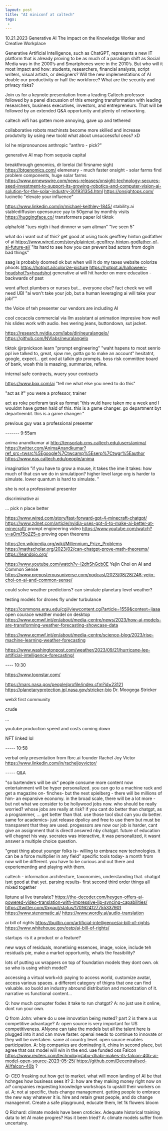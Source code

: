 ```yaml
---
layout: post
title: "AI miniconf at caltech"
tags:
 -
---
```


10.21.2023
Generative AI
The impact on the Knowledge Worker and Creative Workplace

Generative Artificial Intelligence, such as ChatGPT, represents a new IT platform that is already proving to be as much of a paradigm shift as Social Media was in the 2000’s and Smartphones were in the 2010’s. But who will it most impact and how: students, researchers, financial analysts, script writers, visual artists, or designers? Will the new implementations of AI double our productivity or half the workforce?  What are the security and privacy risks?

Join us for a keynote presentation from a leading Caltech professor followed by a panel discussion of this emerging transformation with leading researchers, business executives, investors, and entrepreneurs. That will be followed by an extended Q&A opportunity and plenty of networking.


caltech wifi has gotten more annoying, gave up and tethered



collaborative robots
machinsts become more skilled and increase produtvity by using new toold
what about unsuccessful ceos? xD

lol he mipronounces anthropic "anthro - pick?"

generative AI map from sequoia capital

breakthrough genomics, dr lorelai (lol firsname sigh) https://btgenomics.com/
elemenary - much faster 
onsight - solar farms find problem components, huge solar farms https://www.prnewswire.com/news-releases/onsight-technology-secures-seed-investment-to-support-its-growing-robotics-and-computer-vision-ai-solution-for-the-solar-industry-301931354.html https://onsightops.com/
lucinetic "elevate your influence"

https://www.linkedin.com/in/michael-keithley-1845/
stability.ai stablediffusion opensource yay
to 50genai by monthly visits
https://huggingface.co/
transformers paper
lol tiktok

alphafold
"tues nigth i had dinnner w sam altman"
"Ive seen 5" 

what do i want out of this?
get good at using tools
geoffrey hinton godfather of ai https://www.wired.com/story/plaintext-geoffrey-hinton-godfather-of-ai-future-ai/
"its hard to see how you can prevent bad actors from dogin bad things" 

saag is probably doomed
ok but when will it do my taxes
website colorize phoots
https://hotpot.ai/colorize-picture
https://hotpot.ai/halloween-headshot?s=headshot
generative ai will hit harder on more education - backwards of past

wont affect plumbers or nurses but... everyone else?
fact check
we will need UBI
"ai won't take your job, but a human leveraging ai will take your job!""

the Voice of teh presenter
our vendors are including AI

cool cocacola commercial via llm assistant
ai animation
impresive how well his slides work with audio. 
hes wering jeans, buttondown, sut jacket. 


https://research.nvidia.com/labs/dir/neuralangelo/
https://github.com/NVlabs/neuralangelo

tiktok @rpnickson
learn "prompt engineering" 
"waht hapens to most senrio ppl ive talked to, great, sjow me, gotta go to  make an account" hesitatnt, google, expect... get ood at talkin gto prompts. 
boss risk committee board of bank, woah this is maazing, summarize, refine. 


internal safe contracts, wuery your contracts

https://www.box.com/ai
"tell me what else you need to do this"

"act as if" you were a professor, trainer

act as roke perforam task as format
"this wuld have taken me a week and I wouldnt have gotten hald of this. this is a game changer. go department byt departnembt. this is a game changer:"

previous guy was a professional presenter

------- 9:55am

anima anandkumar ai
http://tensorlab.cms.caltech.edu/users/anima/
https://twitter.com/AnimaAnandkumar?ref_src=twsrc%5Egoogle%7Ctwcamp%5Eserp%7Ctwgr%5Eauthor
https://www.eas.caltech.edu/people/anima

imagination
"if you have to grow a mouse, it takes the ime it takes: how much of that csn we do in simulatipon? higher level large org is harder to simulate. lower quantum is hard to simulate. 
"

she is not a professional presenter

discriminative ai

...
pick n place better

https://www.wired.com/story/fast-forward-gpt-4-minecraft-chatgpt/
https://www.zdnet.com/article/nvidia-uses-gpt-4-to-make-ai-better-at-minecraft/
prompt engineering video https://www.youtube.com/watch?v=aOm75o2Z5-o
proving open theorems

https://en.wikipedia.org/wiki/Millennium_Prize_Problems
https://mathscholar.org/2023/02/can-chatgpt-prove-math-theorems/
https://leandojo.org/

https://www.youtube.com/watch?v=l2dhShGcb0E Yejin Choi on AI and Common Sense
https://www.preposterousuniverse.com/podcast/2023/08/28/248-yejin-choi-on-ai-and-common-sense/

could solve weather predictions? can simulate planetary level weather? 

testing models for drones fly under turbulance

https://commons.erau.edu/cgi/viewcontent.cgi?article=1559&context=ijaaa
open courace weather model on desktop https://www.ecmwf.int/en/about/media-centre/news/2023/how-ai-models-are-transforming-weather-forecasting-showcase-data

https://www.ecmwf.int/en/about/media-centre/science-blog/2023/rise-machine-learning-weather-forecasting

https://www.washingtonpost.com/weather/2023/09/21/hurricane-lee-artificial-intelligence-forecasting/

---- 10:30

https://www.toonstar.com/

https://mars.nasa.gov/people/profile/index.cfm?id=23121
https://planetaryprotection.jpl.nasa.gov/stricker-bio Dr. Moogega Stricker 

web3 first community

crude

...

youtube
production speed and costs coming down

NFT linked lol

----- 10:58 

verbal only presentation from fbrc.ai founder Rachel Joy Victor
https://www.linkedin.com/in/racheljoyvictor/


----- Q&A


"so bartenders will be ok" 
people consume more content now
entertainment will be hyper personalized. you can go to a machine rack and get a magazine on- finches- but the next spielberg - there will be millions of him- an expansive economy. in the broad scale, there will be a lot more - but not what we consider to be hollywood jobs now. 
who should be really worried? whose jobs are really at risk? if you cant do better than chatgpt, as a programmer, ... get better than that. use those tool sbut can you do better. same for academics- just release dpolicy and free to use them but must be transparent that they are used. progessors are now our job is harder, cant give an assignment that is directl answred nby chatgpt. future of education will chagnet his way. socrates was interactive, it was personalized, it wasnt answer a multiple choice question. 

"great thing about younger folks is- willing to embrace new technologies. it can be a force multiplier in any field"
specific tools today- a month from now will be different. you have to be curious and out there and experiementing and playing with them. 

caltech - information architecture, taxonomies, understanding that. chatgpt isnt good at that yet. parsing results- first second third order things all mixed together

liptune ai live translate? 
https://the-decoder.com/heygen-offers-ai-powered-video-translation-with-impressive-lip-syncing-capabilities/
https://twitter.com/0xgaut/status/1701624127755337901
https://www.stenomatic.ai/
https://www.wordly.ai/audio-translation


ai bill of rights 
https://builtin.com/artificial-intelligence/ai-bill-of-rights
https://www.whitehouse.gov/ostp/ai-bill-of-rights/


startups -is it a product or a feature? 


new ways of residuals, monetixing essences, image, voice, include teh residuals pie, make a market opportunity, whats the feasibility? 

lots of putting ux wrappers on top of foundation models they dont own. ok so who is using which model? 

accessing a virtual work=ld: paying to access world, customize avatar, access various spaces. a different category of thigns that one can find valuable. so buold an industry abround distribution and monetization of it. narrative vs functional content... 

Q: how much cpmupter fodes it take to run chatgpt? A: no just use it online, dont run your own. 

Q from John: where do u see innovation being reated? part 2 is there a us competitive advantage? 
A: open source is very important for US competitiveness. ANyone can take the models but all the talent here is plugged into it and can move faster. openai needs to continue to innovate or they will be overtaken. same at country level. open source enables participation. 
A: big companies are dominating it, china in second place, but agree that oss model will win in the end. uae funded oss Falcon https://www.reuters.com/technology/abu-dhabi-makes-its-falcon-40b-ai-model-open-source-2023-05-25/  https://github.com/Decentralised-AI/falcon-40b ? 


Q: CEO freaking out how get to market. what will moon landing of AI be that hchnges how business sees it? 2: how are they making money right now on ai? companies requesting knowledge workshops to upskill their workers on ai. 
A; not ai specific, thats change management. getting people to embrace the new way whatever it is. hire and retain great people, and do change managemnt. Create a safe playground, educate them, let 1k flowers bloom

Q Richard: climate models have been croticiex. Adequate historical training data to let AI make progres? Has it been tried? 
A: climate models suffer from uncertainy. 
